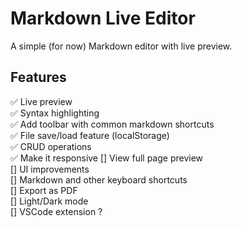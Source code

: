 # Markdown Live Editor

A simple (for now) Markdown editor with live preview.

## Features

✅ Live preview  
✅ Syntax highlighting  
✅ Add toolbar with common markdown shortcuts  
✅ File save/load feature (localStorage)  
✅ CRUD operations  
✅ Make it responsive
[] View full page preview  
[] UI improvements  
[] Markdown and other keyboard shortcuts  
[] Export as PDF  
[] Light/Dark mode  
[] VSCode extension ?
